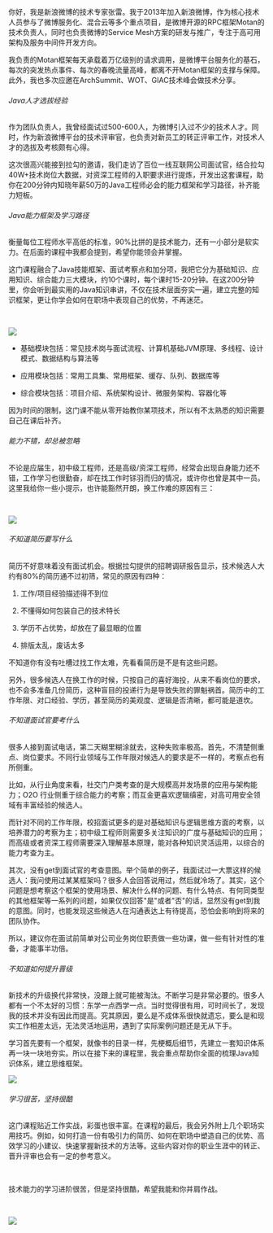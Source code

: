 你好，我是新浪微博的技术专家张雷。我于2013年加入新浪微博，作为核心技术人员参与了微博服务化、混合云等多个重点项目，是微博开源的RPC框架Motan的技术负责人，同时也负责微博的Service Mesh方案的研发与推广，专注于高可用架构及服务中间件开发方向。

我负责的Motan框架每天承载着万亿级别的请求调用，是微博平台服务化的基石，每次的突发热点事件、每次的春晚流量高峰，都离不开Motan框架的支撑与保障。此外，我也多次应邀在ArchSummit、WOT、GIAC技术峰会做技术分享。

###### Java人才选拔经验

作为团队负责人，我曾经面试过500-600人，为微博引入过不少的技术人才。同时，作为新浪微博平台的技术评审官，也负责对新员工的转正评审工作，对技术人才的选拔及考核颇有心得。

这次很高兴能接到拉勾的邀请，我们走访了百位一线互联网公司面试官，结合拉勾40W+技术岗位大数据，对资深工程师的入职要求进行提炼，开发出这套课程，助你在200分钟内知晓年薪50万的Java工程师必会的能力框架和学习路径，补齐能力短板。

###### Java能力框架及学习路径

衡量每位工程师水平高低的标准，90%比拼的是技术能力，还有一小部分是软实力。在后面的课程中我都会提到，希望你能领会并掌握。

这门课程融合了Java技能框架、面试考察点和加分项，我把它分为基础知识、应用知识、综合能力三大模块，约10个课时，每个课时15-20分钟。在这200分钟里，你会听到最实用的Java知识串讲，不仅在技术层面夯实一遍，建立完整的知识框架，更让你学会如何在职场中表现自己的优势，不再迷茫。

<br />

![](http://s0.lgstatic.com/i/image2/M01/8A/CE/CgotOV14ea-AZnjLAACUXAvuDW4232.png)

* 基础模块包括：常见技术岗与面试流程、计算机基础JVM原理、多线程、设计模式、数据结构与算法等

* 应用模块包括：常用工具集、常用框架、缓存、队列、数据库等

* 综合模块包括：项目介绍、系统架构设计、微服务架构、容器化等

因为时间的限制，这门课不能从零开始教你某项技术，所以有不太熟悉的知识需要自己在课后补齐。

###### 能力不错，却总被忽略

不论是应届生，初中级工程师，还是高级/资深工程师，经常会出现自身能力还不错，工作学习也很勤奋，却在找工作时铩羽而归的情况，或许你也曾是其中一员。这里我给你一些小提示，也许能豁然开朗，换工作难的原因有三：

<br />

![](http://s0.lgstatic.com/i/image2/M01/8A/AE/CgoB5l14eSCANv2hAAGPsG-oOp8901.png)

###### 不知道简历要写什么

简历不好意味着没有面试机会。根据拉勾提供的招聘调研报告显示，技术候选人大约有80%的简历通不过初筛，常见的原因有四种：

1. 工作/项目经验描述得不到位

2. 不懂得如何包装自己的技术特长

3. 学历不占优势，却放在了最显眼的位置

4. 排版太乱，废话太多

不知道你有没有吐槽过找工作太难，先看看简历是不是有这些问题。

另外，很多候选人在换工作的时候，只按自己的喜好海投，从来不看岗位的要求，也不会多准备几份简历，这种盲目的投递行为是导致失败的罪魁祸首。简历中的工作年限、对口经验、学历，甚至简历的美观度、逻辑是否清晰，都可能是道坎。

###### 不知道面试官要考什么

很多人接到面试电话，第二天糊里糊涂就去，这种失败率极高。首先，不清楚侧重点、岗位要求。不同行业领域与工作年限对候选人的要求是不一样的，考察点也有所侧重。

比如，从行业角度来看，社交门户类考查的是大规模高并发场景的应用与架构能力；O2O 行业侧重于综合能力的考察；而互金更喜欢逻辑缜密，对高可用安全领域有丰富经验的候选人。

而针对不同的工作年限，校招面试更多的是对基础知识与逻辑思维方面的考察，以培养潜力的考察为主；初中级工程师则需要多关注知识的广度与基础知识的应用；而高级或者资深工程师需要深入理解基本原理，能对各种知识灵活运用，以综合的能力考查为主。

其次，没有get到面试官的考查意图。举个简单的例子，我面试过一大票这样的候选人：我问使用过某某框架吗？很多人会回答说用过，然后就冷场了。其实，这个问题是想考察这个框架的使用场景、解决什么样的问题、有什么特点、有何同类型的其他框架等一系列的问题，如果仅仅回答"是"或者"否"的话，显然没有get到我的意图。同时，也能发现这些候选人在沟通表达上有待提高，恐怕会影响到将来的团队协作。

所以，建议你在面试前简单对公司业务岗位职责做一些功课，做一些有针对性的准备，才能事半功倍。

###### 不知道如何提升晋级

新技术的升级换代非常快，没跟上就可能被淘汰。不断学习是非常必要的。很多人都有一个不太好的习惯：东学一点西学一点。当时觉得很有用，可时间长了，发现我的技术并没有因此而提高。究其原因，要么是不成体系很快就遗忘，要么是和现实工作相差太远，无法灵活地运用，遇到了实际案例问题还是无从下手。

学习首先要有一个框架，就像书的目录一样，先梗概后细节，先建立一套知识体系再一块一块地夯实。所以在接下来的课程里，我会重点帮助你全面的梳理Java知识体系，建立思维框架。

![](http://s0.lgstatic.com/i/image2/M01/8A/CF/CgotOV14e8KATaKrAAD4c4wX9l4891.png)

###### 学习很苦，坚持很酷

这门课程贴近工作实战，彩蛋也很丰富。在课程的最后，我会另外附上几个职场实用技巧。例如，如何打造一份有吸引力的简历、如何在职场中塑造自己的优势、高效学习的小建议、快速掌握新技术的方法等。这些内容对你的职业生涯中的转正、晋升评审也会有一定的参考意义。

<br />

技术能力的学习进阶很苦，但是坚持很酷，希望我能和你并肩作战。  

<br />

![](http://s0.lgstatic.com/i/image2/M01/8B/34/CgoB5l149IqAP9PpAANLj10KRrQ415.jpg)
